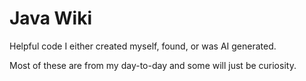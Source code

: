 # Java Wiki

Helpful code I either created myself, found, or was AI generated.

Most of these are from my day-to-day and some will just be curiosity.
